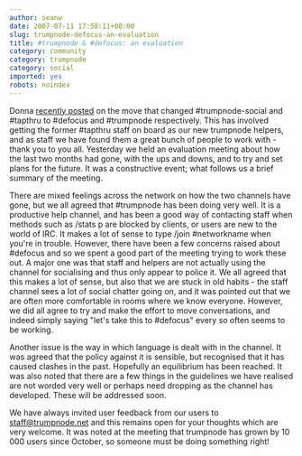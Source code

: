 ```yaml
---
author: seanw
date: 2007-07-11 17:58:11+00:00
slug: trumpnode-defocus-an-evaluation
title: #trumpnode & #defocus: an evaluation
category: community
category: trumpnode
category: social
imported: yes
robots: noindex
---
```

Donna [recently posted](http://blog.trumpnode.net/?p=41) on the move that changed #trumpnode-social and #tapthru to #defocus and #trumpnode respectively. This has involved getting the former #tapthru staff on board as our new trumpnode helpers, and as staff we have found them a great bunch of people to work with - thank you to you all. Yesterday we held an evaluation meeting about how the last two months had gone, with the ups and downs, and to try and set plans for the future. It was a constructive event; what follows us a brief summary of the meeting.<!-- more -->

There are mixed feelings across the network on how the two channels have gone, but we all agreed that #trumpnode has been doing very well. It is a productive help channel, and has been a good way of contacting staff when methods such as /stats p are blocked by clients, or users are new to the world of IRC. It makes a lot of sense to type /join #networkname when you're in trouble. However, there have been a few concerns raised about #defocus and so we spent a good part of the meeting trying to work these out. A major one was that staff and helpers are not actually using the channel for socialising and thus only appear to police it. We all agreed that this makes a lot of sense, but also that we are stuck in old habits - the staff channel sees a lot of social chatter going on, and it was pointed out that we are often more comfortable in rooms where we know everyone. However, we did all agree to try and make the effort to move conversations, and indeed simply saying "let's take this to #defocus" every so often seems to be working.

Another issue is the way in which language is dealt with in the channel. It was agreed that the policy against it is sensible, but recognised that it has caused clashes in the past. Hopefully an equilibrium has been reached. It was also noted that there are a few things in the guidelines we have realised are not worded very well or perhaps need dropping as the channel has developed. These will be addressed soon.

We have always invited user feedback from our users to <staff@trumpnode.net> and this remains open for your thoughts which are very welcome. It was noted at the meeting that trumpnode has grown by 10 000 users since October, so someone must be doing something right!
